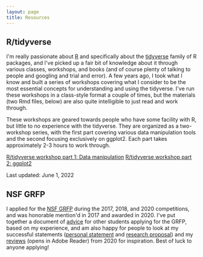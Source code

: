 ```yaml
---
layout: page
title: Resources
---
```


## R/tidyverse

I'm really passionate about [R](https://www.r-project.org/) and specifically about the [tidyverse](https://www.tidyverse.org/) family of R packages, and I've picked up a fair bit of knowledge about it through various classes, workshops, and books (and of course plenty of talking to people and googling and trial and error). A few years ago, I took what I know and built a series of workshops covering what I consider to be the most essential concepts for understanding and using the tidyverse. I've run these workshops in a class-style format a couple of times, but the materials (two Rmd files, below) are also quite intelligible to just read and work through.

These workshops are geared towards people who have some facility with R, but little to no experience with the tidyverse. They are organized as a two-workshop series, with the first part covering various data manipulation tools and the second focusing exclusively on ggplot2. Each part takes approximately 2-3 hours to work through.

[R/tidyverse workshop part 1: Data manipulation](/R_tidyverse_workshop/R_tidyverse_workshop_Part1_data_manipulation.Rmd)
[R/tidyverse workshop part 2: ggplot2](/R_tidyverse_workshop/R_tidyverse_workshop_Part2_ggplot2.Rmd)

Last updated: June 1, 2022

## NSF GRFP

I applied for the [NSF GRFP](https://www.nsfgrfp.org/) during the 2017, 2018, and 2020 competitions, and was honorable mention'd in 2017 and awarded in 2020. I've put together a document of [advice](/pdf/GRFP_advice_Driscoll.pdf) for other students applying for the GRFP, based on my experience, and am also happy for people to look at my successful statements ([personal statement](/pdf/Driscoll_personal_statement.pdf) and [research proposal](/pdf/Driscoll_research_proposal.pdf)) and my [reviews](/pdf/Driscoll_GRFP_reviews_2020.do) (opens in Adobe Reader) from 2020 for inspiration. Best of luck to anyone applying!
